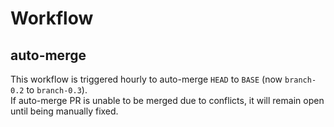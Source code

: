 # Workflow
## auto-merge
This workflow is triggered hourly to auto-merge `HEAD` to `BASE` (now `branch-0.2` to `branch-0.3`).  
If auto-merge PR is unable to be merged due to conflicts, it will remain open until being manually fixed.
